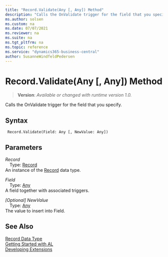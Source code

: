 ```yaml
---
title: "Record.Validate(Any [, Any]) Method"
description: "Calls the OnValidate trigger for the field that you specify."
ms.author: solsen
ms.custom: na
ms.date: 07/07/2021
ms.reviewer: na
ms.suite: na
ms.tgt_pltfrm: na
ms.topic: reference
ms.service: "dynamics365-business-central"
author: SusanneWindfeldPedersen
---
```

[//]: # (START>DO_NOT_EDIT)
[//]: # (IMPORTANT:Do not edit any of the content between here and the END>DO_NOT_EDIT.)
[//]: # (Any modifications should be made in the .xml files in the ModernDev repo.)
# Record.Validate(Any [, Any]) Method
> **Version**: _Available or changed with runtime version 1.0._

Calls the OnValidate trigger for the field that you specify.


## Syntax
```AL
 Record.Validate(Field: Any [, NewValue: Any])
```
## Parameters
*Record*  
&emsp;Type: [Record](record-data-type.md)  
An instance of the [Record](record-data-type.md) data type.  

*Field*  
&emsp;Type: [Any](../any/any-data-type.md)  
A field together with associated triggers.
          
*[Optional] NewValue*  
&emsp;Type: [Any](../any/any-data-type.md)  
The value to insert into Field.
          



[//]: # (IMPORTANT: END>DO_NOT_EDIT)
## See Also
[Record Data Type](record-data-type.md)  
[Getting Started with AL](../../devenv-get-started.md)  
[Developing Extensions](../../devenv-dev-overview.md)
